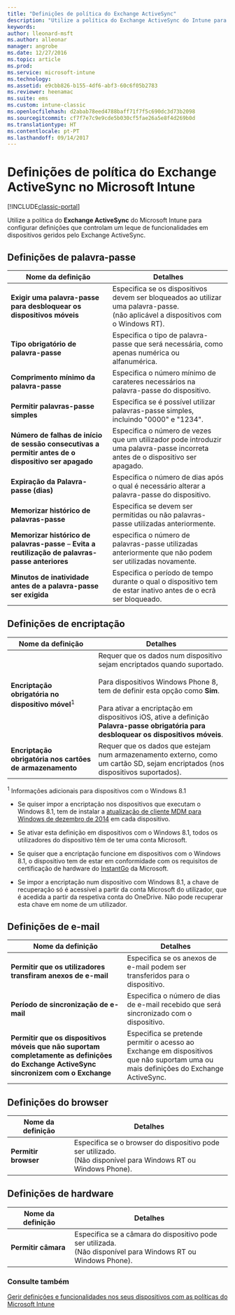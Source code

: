 ```yaml
---
title: "Definições de política do Exchange ActiveSync"
description: "Utilize a política do Exchange ActiveSync do Intune para configurar definições que lhe permitam controlar funcionalidades em dispositivos geridos pelo Exchange ActiveSync."
keywords: 
author: lleonard-msft
ms.author: alleonar
manager: angrobe
ms.date: 12/27/2016
ms.topic: article
ms.prod: 
ms.service: microsoft-intune
ms.technology: 
ms.assetid: e9cbb826-b155-4df6-abf3-60c6f05b2783
ms.reviewer: heenamac
ms.suite: ems
ms.custom: intune-classic
ms.openlocfilehash: d2abab78eed4788baff71f7f5c690dc3d73b2098
ms.sourcegitcommit: cf7f7e7c9e9cde5b030cf5fae26a5e8f4d269b0d
ms.translationtype: HT
ms.contentlocale: pt-PT
ms.lasthandoff: 09/14/2017
---
```

# <a name="exchange-activesync-policy-settings-in-microsoft-intune"></a>Definições de política do Exchange ActiveSync no Microsoft Intune

[!INCLUDE[classic-portal](../includes/classic-portal.md)]

Utilize a política do **Exchange ActiveSync** do Microsoft Intune para configurar definições que controlam um leque de funcionalidades em dispositivos geridos pelo Exchange ActiveSync.


## <a name="password-settings"></a>Definições de palavra-passe

|Nome da definição|Detalhes
|----------------|---|
|**Exigir uma palavra-passe para desbloquear os dispositivos móveis**|Especifica se os dispositivos devem ser bloqueados ao utilizar uma palavra-passe.<br>(não aplicável a dispositivos com o Windows RT).|
|**Tipo obrigatório de palavra-passe**|Especifica o tipo de palavra-passe que será necessária, como apenas numérica ou alfanumérica.|
|**Comprimento mínimo da palavra-passe**|Especifica o número mínimo de carateres necessários na palavra-passe do dispositivo.|
|**Permitir palavras-passe simples**|Especifica se é possível utilizar palavras-passe simples, incluindo "0000" e "1234".|
|**Número de falhas de início de sessão consecutivas a permitir antes de o dispositivo ser apagado**|Especifica o número de vezes que um utilizador pode introduzir uma palavra-passe incorreta antes de o dispositivo ser apagado.|
|**Expiração da Palavra-passe (dias)**|Especifica o número de dias após o qual é necessário alterar a palavra-passe do dispositivo.
|**Memorizar histórico de palavras-passe**|Especifica se devem ser permitidas ou não palavras-passe utilizadas anteriormente.|
|**Memorizar histórico de palavras-passe** – **Evita a reutilização de palavras-passe anteriores**|especifica o número de palavras-passe utilizadas anteriormente que não podem ser utilizadas novamente.|
|**Minutos de inatividade antes de a palavra-passe ser exigida**|Especifica o período de tempo durante o qual o dispositivo tem de estar inativo antes de o ecrã ser bloqueado.

## <a name="encryption-settings"></a>Definições de encriptação

|Nome da definição|Detalhes|
|----------------|---|
|**Encriptação obrigatória no dispositivo móvel**<sup>1</sup>|Requer que os dados num dispositivo sejam encriptados quando suportado.<br><br>Para dispositivos Windows Phone 8, tem de definir esta opção como **Sim**.<br /><br />Para ativar a encriptação em dispositivos iOS, ative a definição **Palavra-passe obrigatória para desbloquear os dispositivos móveis**.|
|**Encriptação obrigatória nos cartões de armazenamento**|Requer que os dados que estejam num armazenamento externo, como um cartão SD, sejam encriptados (nos dispositivos suportados).
<sup>1</sup> Informações adicionais para dispositivos com o Windows 8.1

-   Se quiser impor a encriptação nos dispositivos que executam o Windows 8.1, tem de instalar a [atualização de cliente MDM para Windows de dezembro de 2014](https://support.microsoft.com/kb/3013816) em cada dispositivo.

-   Se ativar esta definição em dispositivos com o Windows 8.1, todos os utilizadores do dispositivo têm de ter uma conta Microsoft.

-   Se quiser que a encriptação funcione em dispositivos com o Windows 8.1, o dispositivo tem de estar em conformidade com os requisitos de certificação de hardware do [InstantGo](http://blogs.windows.com/bloggingwindows/2014/06/19/instantgo-a-better-way-to-sleep/) da Microsoft.

-   Se impor a encriptação num dispositivo com Windows 8.1, a chave de recuperação só é acessível a partir da conta Microsoft do utilizador, que é acedida a partir da respetiva conta do OneDrive. Não pode recuperar esta chave em nome de um utilizador.

## <a name="email-settings"></a>Definições de e-mail

|Nome da definição|Detalhes
|----------------|---|
|**Permitir que os utilizadores transfiram anexos de e-mail**|Especifica se os anexos de e-mail podem ser transferidos para o dispositivo.|
|**Período de sincronização de e-mail**|Especifica o número de dias de e-mail recebido que será sincronizado com o dispositivo.
|**Permitir que os dispositivos móveis que não suportam completamente as definições do Exchange ActiveSync sincronizem com o Exchange**|Especifica se pretende permitir o acesso ao Exchange em dispositivos que não suportam uma ou mais definições do Exchange ActiveSync.

## <a name="browser-settings"></a>Definições do browser

|Nome da definição|Detalhes
|----------------|---|
|**Permitir browser**|Especifica se o browser do dispositivo pode ser utilizado.<br>(Não disponível para Windows RT ou Windows Phone).

## <a name="hardware-settings"></a>Definições de hardware

|Nome da definição|Detalhes
|----------------|---|
|**Permitir câmara**|Especifica se a câmara do dispositivo pode ser utilizada.<br>(Não disponível para Windows RT ou Windows Phone).



### <a name="see-also"></a>Consulte também
[Gerir definições e funcionalidades nos seus dispositivos com as políticas do Microsoft Intune](manage-settings-and-features-on-your-devices-with-microsoft-intune-policies.md)
